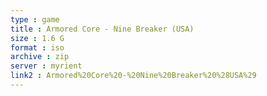 ```yaml
---
type : game
title : Armored Core - Nine Breaker (USA)
size : 1.6 G
format : iso
archive : zip
server : myrient
link2 : Armored%20Core%20-%20Nine%20Breaker%20%28USA%29
---
```

